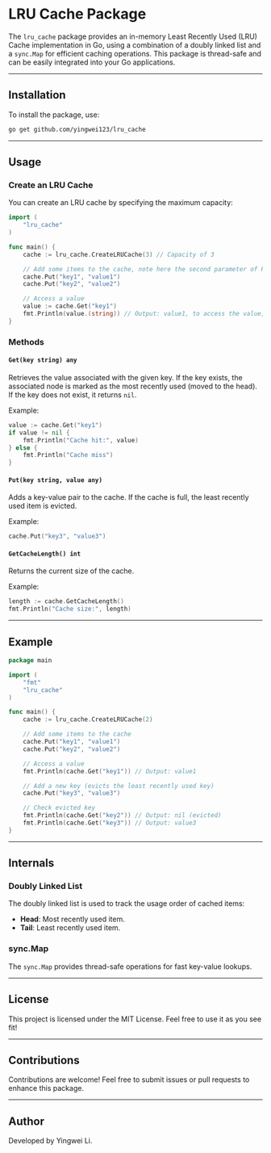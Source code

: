 
# LRU Cache Package

The `lru_cache` package provides an in-memory Least Recently Used (LRU) Cache implementation in Go, using a combination of a doubly linked list and a `sync.Map` for efficient caching operations. This package is thread-safe and can be easily integrated into your Go applications.

---

## Installation

To install the package, use:

```bash
go get github.com/yingwei123/lru_cache
```

---

## Usage

### Create an LRU Cache

You can create an LRU cache by specifying the maximum capacity:

```go
import (
	"lru_cache"
)

func main() {
	cache := lru_cache.CreateLRUCache(3) // Capacity of 3

	// Add some items to the cache, note here the second parameter of Put can be any type
	cache.Put("key1", "value1")
	cache.Put("key2", "value2")

	// Access a value
	value := cache.Get("key1")
	fmt.Println(value.(string)) // Output: value1, to access the value, cast it to the type of the value
}
```

### Methods

#### `Get(key string) any`

Retrieves the value associated with the given key. If the key exists, the associated node is marked as the most recently used (moved to the head). If the key does not exist, it returns `nil`.

Example:

```go
value := cache.Get("key1")
if value != nil {
	fmt.Println("Cache hit:", value)
} else {
	fmt.Println("Cache miss")
}
```

#### `Put(key string, value any)`

Adds a key-value pair to the cache. If the cache is full, the least recently used item is evicted.

Example:

```go
cache.Put("key3", "value3")
```

#### `GetCacheLength() int`

Returns the current size of the cache.

Example:

```go
length := cache.GetCacheLength()
fmt.Println("Cache size:", length)
```

---

## Example

```go
package main

import (
	"fmt"
	"lru_cache"
)

func main() {
	cache := lru_cache.CreateLRUCache(2)

	// Add some items to the cache
	cache.Put("key1", "value1")
	cache.Put("key2", "value2")

	// Access a value
	fmt.Println(cache.Get("key1")) // Output: value1

	// Add a new key (evicts the least recently used key)
	cache.Put("key3", "value3")

	// Check evicted key
	fmt.Println(cache.Get("key2")) // Output: nil (evicted)
	fmt.Println(cache.Get("key3")) // Output: value3
}
```

---

## Internals

### Doubly Linked List

The doubly linked list is used to track the usage order of cached items:
- **Head**: Most recently used item.
- **Tail**: Least recently used item.

### sync.Map

The `sync.Map` provides thread-safe operations for fast key-value lookups.

---

## License

This project is licensed under the MIT License. Feel free to use it as you see fit!

---

## Contributions

Contributions are welcome! Feel free to submit issues or pull requests to enhance this package.

---

## Author

Developed by Yingwei Li.
